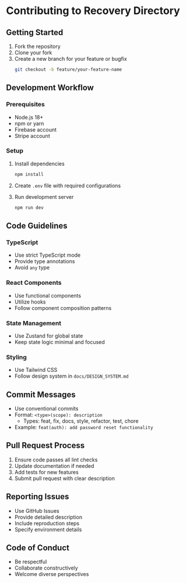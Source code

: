 # Contributing to Recovery Directory

## Getting Started

1. Fork the repository
2. Clone your fork
3. Create a new branch for your feature or bugfix
   ```bash
   git checkout -b feature/your-feature-name
   ```

## Development Workflow

### Prerequisites
- Node.js 18+
- npm or yarn
- Firebase account
- Stripe account

### Setup
1. Install dependencies
   ```bash
   npm install
   ```

2. Create `.env` file with required configurations

3. Run development server
   ```bash
   npm run dev
   ```

## Code Guidelines

### TypeScript
- Use strict TypeScript mode
- Provide type annotations
- Avoid `any` type

### React Components
- Use functional components
- Utilize hooks
- Follow component composition patterns

### State Management
- Use Zustand for global state
- Keep state logic minimal and focused

### Styling
- Use Tailwind CSS
- Follow design system in `docs/DESIGN_SYSTEM.md`

## Commit Messages
- Use conventional commits
- Format: `<type>(scope): description`
  - Types: feat, fix, docs, style, refactor, test, chore
- Example: `feat(auth): add password reset functionality`

## Pull Request Process
1. Ensure code passes all lint checks
2. Update documentation if needed
3. Add tests for new features
4. Submit pull request with clear description

## Reporting Issues
- Use GitHub Issues
- Provide detailed description
- Include reproduction steps
- Specify environment details

## Code of Conduct
- Be respectful
- Collaborate constructively
- Welcome diverse perspectives
